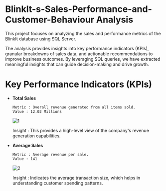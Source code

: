 # BlinkIt-s-Sales-Performance-and-Customer-Behaviour Analysis
This project focuses on analyzing the sales and performance metrics of the BlinkIt database using SQL Server.

The analysis provides insights into key performance indicators (KPIs), granular breakdowns of sales data, and actionable recommendations to improve business outcomes. By leveraging SQL queries, we have extracted meaningful insights that can guide decision-making and drive growth.


# Key Performance Indicators (KPIs)

- **Total Sales**
  
      Metric : Overall revenue generated from all items sold.
      Value : 12.02 Millions

  ![1](https://github.com/user-attachments/assets/a6454f60-2f97-44c2-9711-1b302e0f12b1)

  Insight : This provides a high-level view of the company's revenue generation capabilities.

- **Average Sales**

      Metric : Average revenue per sale.
      Value : 141
  
  ![2](https://github.com/user-attachments/assets/8f4144b5-c2fa-47eb-986e-5b9139f92e19)

  Insight : Indicates the average transaction size, which helps in understanding customer spending patterns.
